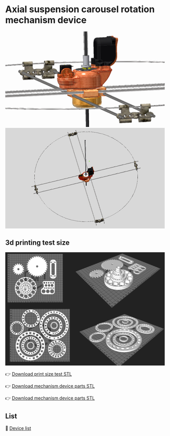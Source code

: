 # Axial suspension carousel rotation mechanism device

<img src="https://github.com/Toy-Artificial-Intelligence-lab/Axial-suspension-carousel-rotation-mechanism-device/blob/main/image/Axial-suspension-carousel-rotation-mechanism-device.jpg" width="800">  

 <img src="https://github.com/Toy-Artificial-Intelligence-lab/Axial-suspension-carousel-rotation-mechanism-device/blob/main/image/Axial-suspension-carousel-rotation-mechanism-device-1.jpg" width="800">  

## 3d printing test size 

 <img src="https://github.com/Toy-Artificial-Intelligence-lab/Axial-suspension-carousel-rotation-mechanism-device/blob/main/image/Untitled-2.jpg" width="800">  

 <!---  #### 🔑 password: ``` taiascrm ``` --->

👉 [Download print size test STL](https://github.com/Toy-Artificial-Intelligence-lab/Axial-suspension-carousel-rotation-mechanism-device/blob/main/stl/ascrm-print-size-test.zip)

👉 [Download mechanism device parts STL](https://github.com/Toy-Artificial-Intelligence-lab/Axial-suspension-carousel-rotation-mechanism-device/blob/main/stl/ascrm-mechanism-device-parts.zip)

👉 [Download mechanism device parts STL](https://github.com/Toy-Artificial-Intelligence-lab/Axial-suspension-carousel-rotation-mechanism-device/blob/main/stl/ascrm-metal-cut-part.zip)

## List

📌  [Device list](https://github.com/Toy-Artificial-Intelligence-lab/Axial-suspension-carousel-rotation-mechanism-device/blob/main/mdmu/device.md)

 
